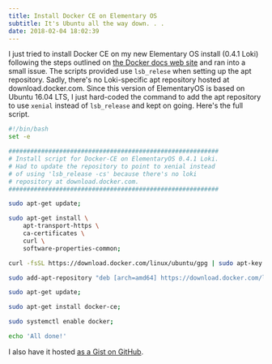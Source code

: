 ```yaml
---
title: Install Docker CE on Elementary OS
subtitle: It's Ubuntu all the way down. . .
date: 2018-02-04 18:02:39
---
```


I just tried to install Docker CE on my new Elementary OS install (0.4.1 Loki) following the steps outlined on [the Docker docs web site](https://docs.docker.com/install/linux/docker-ce/ubuntu/) and ran into a small issue. The scripts provided use `lsb_relese` when setting up the apt repository. Sadly, there's no Loki-specific apt repository hosted at download.docker.com. Since this version of ElementaryOS is based on Ubuntu 16.04 LTS, I just hard-coded the command to add the apt repository to use `xenial` instead of `lsb_release` and kept on going. Here's the full script.

```bash
#!/bin/bash
set -e

##########################################################
# Install script for Docker-CE on ElementaryOS 0.4.1 Loki.
# Had to update the repository to point to xenial instead
# of using 'lsb_release -cs' because there's no loki
# repository at download.docker.com.
##########################################################

sudo apt-get update;

sudo apt-get install \
    apt-transport-https \
    ca-certificates \
    curl \
    software-properties-common;

curl -fsSL https://download.docker.com/linux/ubuntu/gpg | sudo apt-key add -;

sudo add-apt-repository "deb [arch=amd64] https://download.docker.com/linux/ubuntu xenial stable";

sudo apt-get update;

sudo apt-get install docker-ce;

sudo systemctl enable docker;

echo 'All done!'
```

I also have it hosted [as a Gist on GitHub](https://gist.github.com/BeerOnBeard/3828ab5c68fd77fdd8dc0d6c2079e245).
